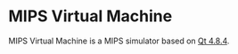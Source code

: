 MIPS Virtual Machine
====================

MIPS Virtual Machine is a MIPS simulator based on [Qt 4.8.4][0].

[0]: http://qt-project.org/
